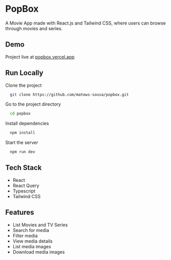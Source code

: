 
# PopBox

A Movie App made with React.js and Tailwind CSS, where users
can browse through movies and series.

## Demo

Project live at [popbox.vercel.app](https://popbox.vercel.app)


## Run Locally

Clone the project

```bash
  git clone https://github.com/matews-sousa/popbox.git
```

Go to the project directory

```bash
  cd popbox
```

Install dependencies

```bash
  npm install
```

Start the server

```bash
  npm run dev
```


## Tech Stack

- React
- React Query
- Typescript
- Tailwind CSS


## Features

- List Movies and TV Series
- Search for media
- Filter media
- View media details
- List media images
- Download media images

